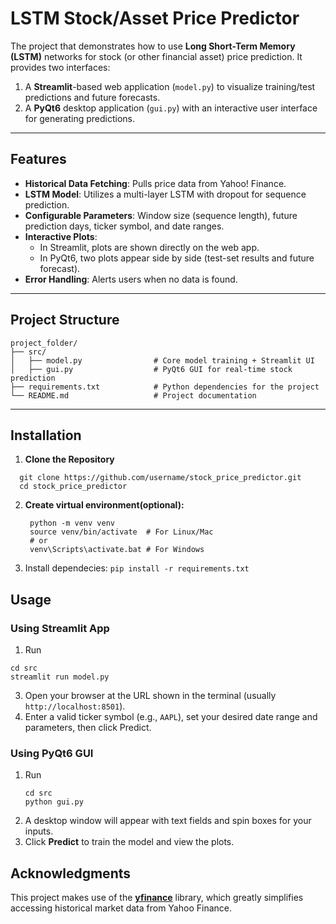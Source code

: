 # LSTM Stock/Asset Price Predictor

The project that demonstrates how to use **Long Short-Term Memory (LSTM)** networks for stock (or other financial asset) price prediction. It provides two interfaces:
1. A **Streamlit**-based web application (`model.py`) to visualize training/test predictions and future forecasts.
2. A **PyQt6** desktop application (`gui.py`) with an interactive user interface for generating predictions.


---

## Features
- **Historical Data Fetching**: Pulls price data from Yahoo! Finance.
- **LSTM Model**: Utilizes a multi-layer LSTM with dropout for sequence prediction.
- **Configurable Parameters**: Window size (sequence length), future prediction days, ticker symbol, and date ranges.
- **Interactive Plots**: 
  - In Streamlit, plots are shown directly on the web app.
  - In PyQt6, two plots appear side by side (test-set results and future forecast).
- **Error Handling**: Alerts users when no data is found.

---

## Project Structure
```
project_folder/
├── src/
│   ├── model.py                # Core model training + Streamlit UI 
│   ├── gui.py                  # PyQt6 GUI for real-time stock prediction
├── requirements.txt            # Python dependencies for the project
└── README.md                   # Project documentation
```

---

## Installation

1. **Clone the Repository**
```
  git clone https://github.com/username/stock_price_predictor.git
  cd stock_price_predictor
```

2. **Create virtual environment(optional):**
   ```
    python -m venv venv
    source venv/bin/activate  # For Linux/Mac
    # or
    venv\Scripts\activate.bat # For Windows
   ```
3. Install dependecies:
   `pip install -r requirements.txt`

## Usage

### Using Streamlit App

1. Run
  ```
  cd src
  streamlit run model.py
  ```
3. Open your browser at the URL shown in the terminal (usually `http://localhost:8501`).
4. Enter a valid ticker symbol (e.g., `AAPL`), set your desired date range and parameters, then click Predict.

### Using PyQt6 GUI

1. Run
   ```
   cd src
   python gui.py
   ```
3. A desktop window will appear with text fields and spin boxes for your inputs.
4. Click **Predict** to train the model and view the plots.

   
## Acknowledgments

This project makes use of the **[yfinance](https://pypi.org/project/yfinance/)** library, which greatly simplifies accessing historical market data from Yahoo Finance.
